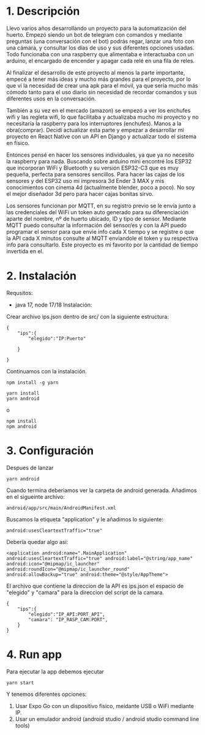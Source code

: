 # 1. **Descripción**

Llevo varios años desarrollando un proyecto para la automatización del huerto. Empezó siendo un bot de telegram con comandos y mediante preguntas (una conversación con el bot) podrás regar, lanzar una foto con una cámara, y consultar los días de uso y sus diferentes opciones usadas. Todo funcionaba con una raspberry que alimentaba e interactuaba con un arduino, el encargado de encender y apagar cada relé en una fila de reles.

 Al finalizar el desarrollo de este proyecto al menos la parte importante, empecé a tener más ideas y mucho más grandes para el proyecto, por lo que ví la necesidad de crear una apk para el móvil, ya que sería mucho más cómodo tanto para el uso diario sin necesidad de recordar comandos y sus diferentes usos en la conversación. 

También a su vez en el mercado (amazon) se empezó a ver los enchufes wifi y las regleta wifi, lo que facilitaba y actualizaba mucho mi proyecto y no necesitaría la raspberry para los interruptores (enchufes). Manos a la obra(comprar). Decidí actualizar esta parte y empezar a desarrollar mi proyecto en React Native con un API en Django y actualizar todo el sistema en físico. 

Entonces pensé en hacer los sensores individuales, ya que ya no necesito la raspberry para nada. Buscando sobre arduino mini encontré los ESP32 que incorporan WiFi y Bluetooth y su versión ESP32-C3 que es muy pequeña, perfecta para sensores sencillos. Para hacer las cajas de los sensores y del ESP32 uso mi impresora 3d Ender 3 MAX y mis conocimientos con cinema 4d (actualmente blender, poco a poco). No soy el mejor diseñador 3d pero para hacer cajas bonitas sirvo. 

Los sensores funcionan por MQTT, en su registro previo se le envía junto a las credenciales del WiFi un token auto generado para su diferenciación aparte del nombre, nº de huerto ubicado, ID y tipo de sensor. Mediante MQTT puedo consultar la información del sensor/es y con la API puedo programar el sensor para que envie info cada X tiempo y se registre o que la API cada X minutos consulte al MQTT enviandole el token y su respectiva info para consultarlo. Este proyecto es mi favorito por la cantidad de tiempo invertida en el.

# 2. **Instalación**
Requsitos:
 - java 17, node 17/18
Instalación:

Crear archivo ips.json dentro de src/ con la siguiente estructura:
```
{
    "ips":{
        "elegido":"IP:Puerto"
        
    }
    
}
```
Continuamos con la instalación.
```
npm install -g yarn
```
```
yarn install
yarn android
```
o
```
npm install
npm android
```

# 3. **Configuración**
Despues de lanzar
```
yarn android
```
Cuando termina deberiamos ver la carpeta de android generada. Añadimos en el sigueinte archivo:
```
android/app/src/main/AndroidManifest.xml
```
Buscamos la etiqueta "application" y le añadimos lo siguiente:
```
android:usesCleartextTraffic="true"
```
Debería quedar algo asi:
```
<application android:name=".MainApplication" android:usesCleartextTraffic="true" android:label="@string/app_name" android:icon="@mipmap/ic_launcher" android:roundIcon="@mipmap/ic_launcher_round" android:allowBackup="true" android:theme="@style/AppTheme">
```

El archivo que contiene la direccion de la API es ips.json el espacio de "elegido" y "camara" para la direccion del script de la camara.
```
{
    "ips":{
        "elegido":"IP_API:PORT_API",
        "camara": "IP_RASP_CAM:PORT",
    }
}
```
# 4. **Run app**
Para ejecutar la app debemos ejecutar
```
yarn start
```
Y tenemos diferentes opciones:
 1. Usar Expo Go con un dispositivo fisico, meidante USB o WiFi mediante IP.
 2. Usar un emulador android (android studio / android studio command line tools)


